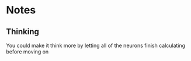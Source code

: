 # Notes


## Thinking
You could make it think more by letting all of the neurons finish calculating before moving on

